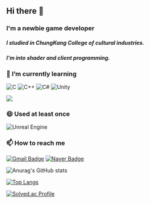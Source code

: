## Hi there 👋
### I'm a newbie game developer
##### I studied in ChungKang College of cultural industries.
##### I'm into shader and client programming.
### 🌱 I’m currently learning 
![C](https://img.shields.io/badge/C-A8B9CC?style=for-the-badge&logo=C&logoColor=black) ![C++](https://img.shields.io/badge/C++-00599C?style=for-the-badge&logo=cplusplus&logoColor=) ![C#](https://img.shields.io/badge/C_Sharp-239120?style=for-the-badge&logo=CSharp&logoColor=white) ![Unity](https://img.shields.io/badge/Unity-FFFFFF?style=for-the-badge&logo=Unity&logoColor=black)

 <a href="https://j0j.notion.site/My-study-01d35bc9e34d4d7499133e741f545e34?pvs=4" target="_blank"><img src="https://img.shields.io/badge/Notion-%23000000.svg?style=for-the-badge&logo=notion&logoColor=white"/></a>
 
### 😄 Used at least once
![Unreal Engine](https://img.shields.io/badge/Unreal_Engine-0E1128?style=for-the-badge&logo=UnrealEngine&logoColor=white)    

### 📫 How to reach me 
[![Gmail Badge](https://img.shields.io/badge/Gmail-d14836?style=flat-square&logo=Gmail&logoColor=white&link=mailto:wn3247101@gmail.com)](mailto:wn3247101@gmail.com) [![Naver Badge](https://img.shields.io/badge/Naver-03C75A?style=flat-square&logo=Naver&logoColor=white&link=mailto:jyj7101@naver.com)](mailto:jyj7101@naver.com)


![Anurag's GitHub stats](https://github-readme-stats.vercel.app/api?username=jyj7101&show_icons=true&theme=radical)

[![Top Langs](https://github-readme-stats.vercel.app/api/top-langs/?username=jyj7101&layout=donut)](https://github.com/anuraghazra/github-readme-stats) 

[![Solved.ac Profile](http://mazassumnida.wtf/api/v2/generate_badge?boj=jyj7101)](https://solved.ac/jyj7101/)

